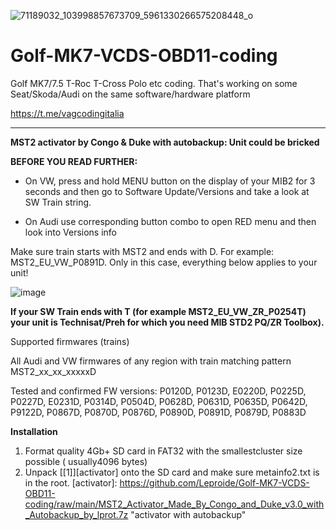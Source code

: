 ![71189032_103998857673709_5961330266575208448_o](https://github.com/Leproide/Golf-MK7-VCDS-OBD11-coding/assets/8448713/42210268-e0e6-432d-9be5-2d8d0011e9b6)

# Golf-MK7-VCDS-OBD11-coding
Golf MK7/7.5 T-Roc T-Cross Polo etc coding. That's working on some Seat/Skoda/Audi on the same software/hardware platform

https://t.me/vagcodingitalia

------------

**MST2 activator by Congo & Duke with autobackup: Unit could be bricked**

**BEFORE YOU READ FURTHER:**

- On VW, press and hold MENU button on the display of your MIB2 for 3 seconds and then go to Software Update/Versions and take a look at SW Train string.

- On Audi use corresponding button combo to open RED menu and then look into Versions info

Make sure train starts with MST2 and ends with D. For example: MST2_EU_VW_P0891D. Only in this case, everything below applies to your unit!

![image](https://github.com/Leproide/Golf-MK7-VCDS-OBD11-coding/assets/8448713/5d6fafc3-2f8e-4806-be29-49812f2f9f17)

**If your SW Train ends with T (for example MST2_EU_VW_ZR_P0254T) your unit is Technisat/Preh for which you need MIB STD2 PQ/ZR Toolbox).**

Supported firmwares (trains)

All Audi and VW firmwares of any region with train matching pattern MST2_xx_xx_xxxxxD

Tested and confirmed FW versions: P0120D, P0123D, E0220D, P0225D, P0227D, E0231D, P0314D, P0504D, P0628D, P0631D, P0635D, P0642D, P9122D, P0867D, P0870D, P0876D, P0890D, P0891D, P0879D, P0883D

**Installation**

1. Format quality 4Gb+ SD card in FAT32 with the smallestcluster size possible ( usually4096 bytes)
2. Unpack [[1]][activator] onto the SD card and make sure metainfo2.txt is in the root.
[activator]: https://github.com/Leproide/Golf-MK7-VCDS-OBD11-coding/raw/main/MST2_Activator_Made_By_Congo_and_Duke_v3.0_with_Autobackup_by_lprot.7z "activator with autobackup"

